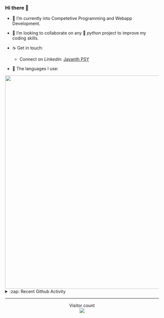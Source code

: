 ### Hi there 👋

- 🌱 I’m currently into Competetive Programming and Webapp Development.

- 👯 I’m looking to collaborate on any :snake: *python* project to improve my coding skills.

- ☕ Get in touch:
  +  Connect on *Linkedin*: [Jayanth PSY](https://www.linkedin.com/in/jayanth-p-b3924812a/)

<!--- ⚡ Fun fact: *Python* is older than *C++* and *Java*. -->

- :memo: The languages I use: 

<img src="https://wakatime.com/share/@j_tesla/149011e6-9106-4535-a236-8e4e71b9551e.png" width="700"/>
<details>
  <summary>:zap: Recent Github Activity</summary>
  
<!--START_SECTION:activity-->
1. ❌ Closed PR [#54](https://github.com/j-tesla/space-shooter/pull/54) in [j-tesla/space-shooter](https://github.com/j-tesla/space-shooter)
2. 🎉 Merged PR [#60](https://github.com/j-tesla/space-shooter/pull/60) in [j-tesla/space-shooter](https://github.com/j-tesla/space-shooter)
3. 🎉 Merged PR [#61](https://github.com/j-tesla/space-shooter/pull/61) in [j-tesla/space-shooter](https://github.com/j-tesla/space-shooter)
4. ❗️ Closed issue [#63](https://github.com/j-tesla/space-shooter/issues/63) in [j-tesla/space-shooter](https://github.com/j-tesla/space-shooter)
5. ❗️ Opened issue [#63](https://github.com/j-tesla/space-shooter/issues/63) in [j-tesla/space-shooter](https://github.com/j-tesla/space-shooter)
<!--END_SECTION:activity-->

</details>

-----

<p align="center"> 
  Visitor count<br>
  <img src="https://profile-counter.glitch.me/j-tesla/count.svg" />
</p>












<!--
**j-tesla/j-tesla** is a ✨ _special_ ✨ repository because its `README.md` (this file) appears on your GitHub profile.

Here are some ideas to get you started:

- 🔭 I’m currently working on ...
- 🌱 I’m currently learning ...
- 👯 I’m looking to collaborate on ...
- 🤔 I’m looking for help with ...
- 💬 Ask me about ...
- 📫 How to reach me: ...
- 😄 Pronouns: ...
- ⚡ Fun fact: ...
-->

